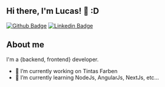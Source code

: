 ## Hi there, I'm Lucas! 👋 :D

[![Github Badge](https://img.shields.io/badge/-Github-000?style=flat-square&logo=Github&logoColor=white&link=https://github.com/lucasnuernberg)](https://github.com/lucasnuernberg)
[![Linkedin Badge](https://img.shields.io/badge/-LinkedIn-blue?style=flat-square&logo=Linkedin&logoColor=white&link=https://www.linkedin.com/in/lucas-nuernberg-a0951a1b3/)](https://www.linkedin.com/in/lucas-nuernberg-a0951a1b3/)

## About me
I'm a {backend, frontend} developer.

- 🔭 I’m currently working on Tintas Farben 
- 🌱 I’m currently learning NodeJs, AngularJs, NextJs, etc...
